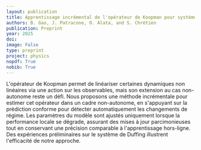```yaml
---
layout: publication
title: Apprentissage incrémental de l'opérateur de Koopman pour systèmes non-autonomes via prédiction conforme
authors: B. Gao, J. Patracone, O. Alata, and S. Chrétien
publication: Preprint
year: 2025
doi:
image: False
type: preprint
project: physics
nopdf: True
nobib: True
---
```



L'opérateur de Koopman permet de linéariser certaines dynamiques non linéaires via une action sur les observables, mais son extension au cas non-autonome reste un défi. Nous proposons une méthode incrémentale pour estimer cet opérateur dans un cadre non-autonome, en s'appuyant sur la prédiction conforme pour détecter automatiquement les changements de régime. Les paramètres du modèle sont ajustés uniquement lorsque la performance locale se dégrade, assurant des mises à jour parcimonieuses tout en conservant une précision comparable à l'apprentissage hors-ligne. Des expériences préliminaires sur le système de Duffing illustrent l'efficacité de notre approche. 
